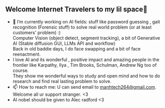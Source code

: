 ## Welcome Internet Travelers to my lil space👋

<!--
**WandererGuy/WandererGuy** is a ✨ _special_ ✨ repository because its `README.md` (this file) appears on your GitHub profile.

Here are some ideas to get you started:

- 🔭 I’m currently working on ...
- 🌱 I’m currently learning ...
- 👯 I’m looking to collaborate on ...
- 🤔 I’m looking for help with ...
- 💬 Ask me about ...
- 📫 How to reach me: ... 

-->
- 🔭 I’m currently working on AI fields: stuff like password guessing , gait recognition (Forensic stuff) to solve real world problem (or at least customers' problem) :) <br>
  Computer Vision (object detect, segment tracking), a bit of Generative AI (Stable diffusion GUI, LLMs API and workflow) <br>
  Back in old baddie days, I do face swapping and a bit of face reenactment. 
- I love AI and its wonderful , positive impact and amazing people in the frontier like Karpathy, Ilya , Tim Brooks, Schulman, Andrew Ng too of course. <br>
  They show me wonderful ways to study and open mind and how to do research and find real lasting problem to solve.
- 📫 How to reach me: U can send email to manhtech264@gmail.com. Welcome all ur support stranger. <3
- AI nobel should be given to Alec radford <3
